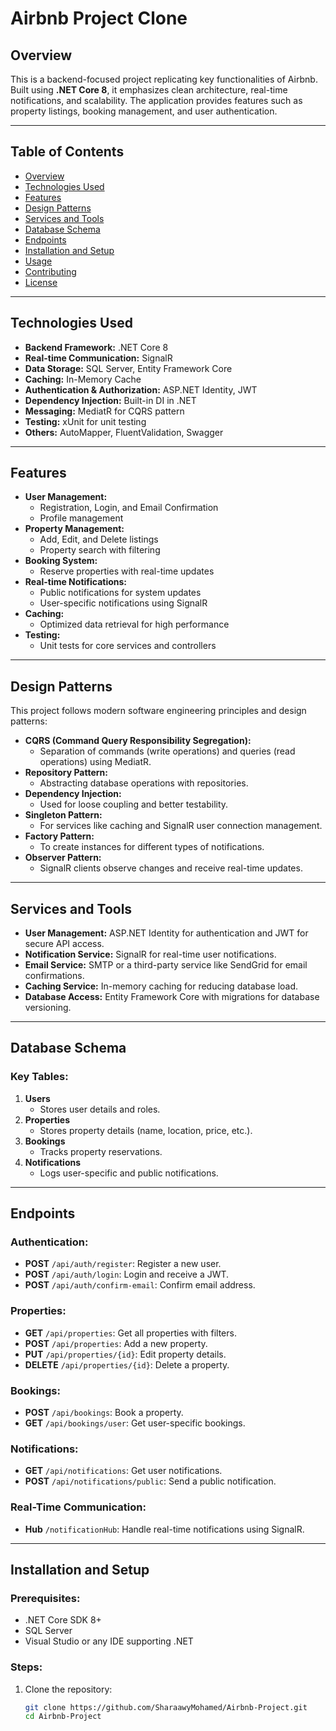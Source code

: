 # **Airbnb Project Clone**

## **Overview**
This is a backend-focused project replicating key functionalities of Airbnb. Built using **.NET Core 8**, it emphasizes clean architecture, real-time notifications, and scalability. The application provides features such as property listings, booking management, and user authentication.

---

## **Table of Contents**
- [Overview](#overview)
- [Technologies Used](#technologies-used)
- [Features](#features)
- [Design Patterns](#design-patterns)
- [Services and Tools](#services-and-tools)
- [Database Schema](#database-schema)
- [Endpoints](#endpoints)
- [Installation and Setup](#installation-and-setup)
- [Usage](#usage)
- [Contributing](#contributing)
- [License](#license)

---

## **Technologies Used**
- **Backend Framework:** .NET Core 8
- **Real-time Communication:** SignalR
- **Data Storage:** SQL Server, Entity Framework Core
- **Caching:** In-Memory Cache
- **Authentication & Authorization:** ASP.NET Identity, JWT
- **Dependency Injection:** Built-in DI in .NET
- **Messaging:** MediatR for CQRS pattern
- **Testing:** xUnit for unit testing
- **Others:** AutoMapper, FluentValidation, Swagger

---

## **Features**
- **User Management:**
  - Registration, Login, and Email Confirmation
  - Profile management
- **Property Management:**
  - Add, Edit, and Delete listings
  - Property search with filtering
- **Booking System:**
  - Reserve properties with real-time updates
- **Real-time Notifications:**
  - Public notifications for system updates
  - User-specific notifications using SignalR
- **Caching:**
  - Optimized data retrieval for high performance
- **Testing:**
  - Unit tests for core services and controllers

---

## **Design Patterns**
This project follows modern software engineering principles and design patterns:

- **CQRS (Command Query Responsibility Segregation):**
  - Separation of commands (write operations) and queries (read operations) using MediatR.
- **Repository Pattern:**
  - Abstracting database operations with repositories.
- **Dependency Injection:**
  - Used for loose coupling and better testability.
- **Singleton Pattern:**
  - For services like caching and SignalR user connection management.
- **Factory Pattern:**
  - To create instances for different types of notifications.
- **Observer Pattern:**
  - SignalR clients observe changes and receive real-time updates.

---

## **Services and Tools**
- **User Management:** ASP.NET Identity for authentication and JWT for secure API access.
- **Notification Service:** SignalR for real-time user notifications.
- **Email Service:** SMTP or a third-party service like SendGrid for email confirmations.
- **Caching Service:** In-memory caching for reducing database load.
- **Database Access:** Entity Framework Core with migrations for database versioning.

---

## **Database Schema**
### Key Tables:
1. **Users**
   - Stores user details and roles.
2. **Properties**
   - Stores property details (name, location, price, etc.).
3. **Bookings**
   - Tracks property reservations.
4. **Notifications**
   - Logs user-specific and public notifications.

---

## **Endpoints**
### **Authentication:**
- **POST** `/api/auth/register`: Register a new user.
- **POST** `/api/auth/login`: Login and receive a JWT.
- **POST** `/api/auth/confirm-email`: Confirm email address.

### **Properties:**
- **GET** `/api/properties`: Get all properties with filters.
- **POST** `/api/properties`: Add a new property.
- **PUT** `/api/properties/{id}`: Edit property details.
- **DELETE** `/api/properties/{id}`: Delete a property.

### **Bookings:**
- **POST** `/api/bookings`: Book a property.
- **GET** `/api/bookings/user`: Get user-specific bookings.

### **Notifications:**
- **GET** `/api/notifications`: Get user notifications.
- **POST** `/api/notifications/public`: Send a public notification.

### **Real-Time Communication:**
- **Hub** `/notificationHub`: Handle real-time notifications using SignalR.

---

## **Installation and Setup**
### Prerequisites:
- .NET Core SDK 8+
- SQL Server
- Visual Studio or any IDE supporting .NET

### Steps:
1. Clone the repository:
   ```bash
   git clone https://github.com/SharaawyMohamed/Airbnb-Project.git
   cd Airbnb-Project
